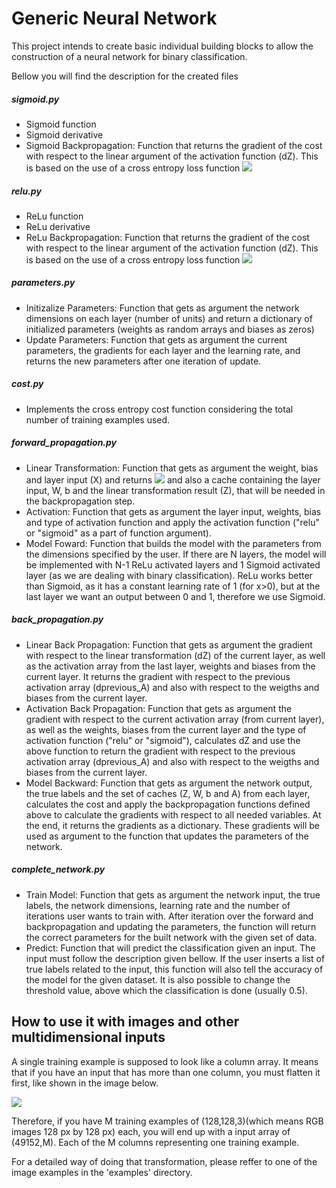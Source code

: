 # Generic Neural Network

This project intends to create basic individual building blocks to allow the construction of a neural network for binary classification.

Bellow you will find the description for the created files

##### sigmoid.py
* Sigmoid function
* Sigmoid derivative
* Sigmoid Backpropagation: Function that returns the gradient of the cost with respect to the linear argument of the activation function (dZ). This is based on the use of a cross entropy loss function <img src="https://render.githubusercontent.com/render/math?math=L(y,\hat{y})=-(ylog(\hat{y})%2B(1-y)log(1-\hat{y})">


##### relu.py
* ReLu function
* ReLu derivative
* ReLu Backpropagation: Function that returns the gradient of the cost with respect to the linear argument of the activation function (dZ). This is based on the use of a cross entropy loss function <img src="https://render.githubusercontent.com/render/math?math=L(y,\hat{y})=-(ylog(\hat{y})%2B(1-y)log(1-\hat{y})">


##### parameters.py
* Initizalize Parameters: Function that gets as argument the network dimensions on each layer (number of units) and return a dictionary of initialized parameters (weights as random arrays and biases as zeros)
* Update Parameters: Function that gets as argument the current parameters, the gradients for each layer and the learning rate, and returns the new parameters after one iteration of update.


##### cost.py
* Implements the cross entropy cost function considering the total number of training examples used.


##### forward_propagation.py
* Linear Transformation: Function that gets as argument the weight, bias and layer input (X) and returns <img src="https://render.githubusercontent.com/render/math?math=Z=WX%2Bb"> and also a cache containing the layer input, W, b and the linear transformation result (Z), that will be needed in the backpropagation step.
* Activation: Function that gets as argument the layer input, weights, bias and type of activation function and apply the activation function ("relu" or "sigmoid" as a part of function argument).
* Model Foward: Function that builds the model with the parameters from the dimensions specified by the user. If there are N layers, the model will be implemented with N-1 ReLu activated layers and 1 Sigmoid activated layer (as we are dealing with binary classification). ReLu works better than Sigmoid, as it has a constant learning rate of 1 (for x>0), but at the last layer we want an output between 0 and 1, therefore we use Sigmoid.


##### back_propagation.py
* Linear Back Propagation: Function that gets as argument the gradient with respect to the linear transformation (dZ) of the current layer, as well as the activation array from the last layer, weights and biases from the current layer. It returns the gradient with respect to the previous activation array (dprevious_A) and also with respect to the weigths and biases from the current layer.
* Activation Back Propagation: Function that gets as argument the gradient with respect to the current activation array (from current layer), as well as the weights, biases from the current layer and the type of activation function ("relu" or "sigmoid"), calculates dZ and use the above function to return the gradient with respect to the previous activation array (dprevious_A) and also with respect to the weigths and biases from the current layer.
* Model Backward: Function that gets as argument the network output, the true labels and the set of caches (Z, W, b and A) from each layer, calculates the cost and apply the backpropagation functions defined above to calculate the gradients with respect to all needed variables. At the end, it returns the gradients as a dictionary. These gradients will be used as argument to the function that updates the parameters of the network.


##### complete_network.py
* Train Model: Function that gets as argument the network input, the true labels, the network dimensions, learning rate and the number of iterations user wants to train with. After iteration over the forward and backpropagation and updating the parameters, the function will return the correct parameters for the built network with the given set of data.
* Predict: Function that will predict the classification given an input. The input must follow the description given bellow. If the user inserts a list of true labels related to the input, this function will also tell the accuracy of the model for the given dataset. It is also possible to change the threshold value, above which the classification is done (usually 0.5).

## How to use it with images and other multidimensional inputs
A single training example is supposed to look like a column array. It means that if you have an input that has more than one column, you must flatten it first, like shown in the image below.

<img src="https://www.researchgate.net/profile/Budiman_Minasny/publication/334783857/figure/fig4/AS:786596169269249@1564550549811/Illustration-of-flatten-layer-that-is-connecting-the-pooling-layers-to-the-fully.png">

Therefore, if you have M training examples of (128,128,3)(which means RGB images 128 px by 128 px) each, you will end up with a input array of (49152,M). Each of the M columns representing one training example.

For a detailed way of doing that transformation, please reffer to one of the image examples in the 'examples' directory.
